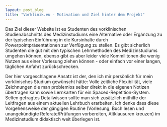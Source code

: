 ```yaml
---
layout: post_blog
title: "Vorklinik.eu - Motivation und Ziel hinter dem Projekt"
---
```

Das Ziel dieser Website ist es Studenten des vorklinischen Studienabschnitts des Medizinstudiums eine Alternative oder Ergänzung zu der typischen Einführung in die Kursinhalte durch Powerpointpräsentationen zur Verfügung zu stellen. Es gibt sicherlich Studenten die gut mit den typischen Lehrmethoden des Medizinstudiums umgehen können, ebenso gibt es aber leider viele Kommilitonen die wenig Nutzen aus einer Vorlesung ziehen können - oder einfach vor einer langen, täglichen Anfahrt zurückschrecken.

Der hier vorgeschlagene Ansatz ist der, den ich mir persönlich für mein vorklinisches Studium gewünscht hätte: Volle zeitliche Flexibilität, viele Zeichnungen die man problemlos selber direkt in die eigenen Notizen übertragen kann sowie Lernkarten für ein Spaced-Repetition-System. Selten gefragtes Detailwissen sollte man sich zusätzlich mithilfe der Leitfragen aus einem aktuellen Lehrbuch erarbeiten. Ich denke dass diese Vorgehensweise der gängigen Routine (Vorlesung, Buch lesen und unangekündigte Referate/Prüfungen vorbereiten, Altklausuren kreuzen) im Medizinstudium didaktisch weit überlegen ist.

